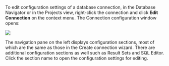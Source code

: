 To edit configuration settings of a database connection, in the Database Navigator or in the Projects view, right-click the connection and click **Edit Connection** on the context menu. The Connection configuration window opens:

<img src="https://www.dropbox.com/s/10gb2ta1x6epbbn/Connection%20%27DBeaver%20Sample%20Database%20%28SQLite%29%27%20configuration.png?raw=1"/>

The navigation pane on the left displays configuration sections, most of which are the same as those in the Create connection wizard. There are additional configuration sections as well such as Result Sets and SQL Editor. Click the section name to open the configuration settings for editing.